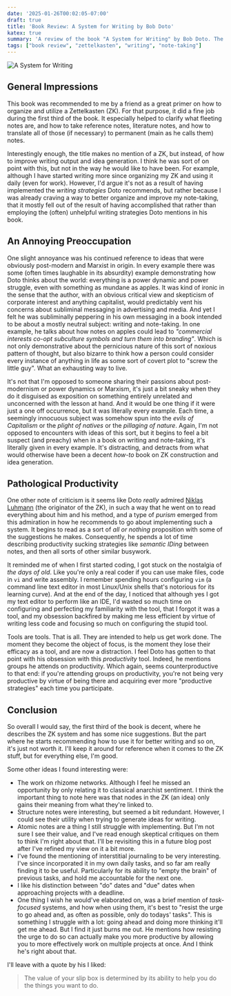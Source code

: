 ```yaml
---
date: '2025-01-26T00:02:05-07:00'
draft: true
title: 'Book Review: A System for Writing by Bob Doto'
katex: true
summary: 'A review of the book "A System for Writing" by Bob Doto. The book is a primer on how to organize and utilize a Zettelkasten (ZK) for writing and idea generation.'
tags: ["book review", "zettelkasten", "writing", "note-taking"]
---
```



![A System for Writing](/img/book_doto_a_system_for_writing-small.jpg "A System for Writing") <br>


## General Impressions

This book was recommended to me by a friend as a great primer on how to organize and utilize a Zettelkasten (ZK). For that purpose, it did a fine job during the first third of the book. It especially helped to clarify what fleeting notes are, and how to take reference notes, literature notes, and how to translate all of those (if necessary) to permanent (main as he calls them) notes.

Interestingly enough, the title makes no mention of a ZK, but instead, of how to improve writing output and idea generation. I think he was sort of on point with this, but not in the way he would like to have been. For example, although I have started writing more since organizing my ZK and using it daily (even for work). However, I'd argue it's not as a result of having implemented the *writing strategies* Doto recommends, but rather because I was already craving a way to better organize and improve my note-taking, that it mostly fell out of the result of having accomplished that rather than employing the (often) unhelpful writing strategies Doto mentions in his book.

## An Annoying Preoccupation

One slight annoyance was his continued reference to ideas that were obviously post-modern and Marxist in origin. In every example there was some (often times laughable in its absurdity) example demonstrating how Doto thinks about the world: everything is a power dynamic and power struggle, even with something as mundane as apples. It was kind of ironic in the sense that the author, with an obvious critical view and skepticism of corporate interest and anything capitalist, would predictably vent his concerns about subliminal messaging in advertising and media. And yet I felt he was subliminally peppering in his own messaging in a book intended to be about a mostly neutral subject: writing and note-taking. In one example, he talks about how notes on apples could lead to *"commercial interests co-opt subculture symbols and turn them into branding"*. Which is not only demonstrative about the pernicious nature of this sort of noxious pattern of thought, but also bizarre to think how a person could consider every instance of anything in life as some sort of covert plot to "screw the little guy". What an exhausting way to live.

It's not that I'm opposed to someone sharing their passions about post-modernism or power dynamics or Marxism, it's just a bit sneaky when they do it disguised as exposition on something entirely unrelated and unconcerned with the lesson at hand. And it would be one thing if it were just a one off occurrence, but it was literally every example. Each time, a seemingly innocuous subject was somehow spun into the *evils of Capitalism* or the *plight of natives* or the *pillaging of nature*.  Again, I'm not opposed to encounters with ideas of this sort, but it begins to feel a bit suspect (and preachy) when in a book on writing and note-taking, it's literally given in every example. It's distracting, and detracts from what would otherwise have been a decent *how-to* book on ZK construction and idea generation.

## Pathological Productivity

One other note of criticism is it seems like Doto *really* admired [Niklas Luhmann](https://en.wikipedia.org/wiki/Niklas_Luhmann) (the originator of the ZK), in such a way that he went on to read everything about him and his method, and a type of *purism* emerged from this admiration in how he recommends to go about implementing such a system. It begins to read as a sort of *all or nothing* proposition with some of the suggestions he makes. Consequently, he spends a lot of time describing productivity sucking strategies like *semantic IDing*  between notes, and then all sorts of other similar busywork. 

It reminded me of when I first started coding, I got stuck on the nostalgia of *the days of old*. Like you're only a real coder if you can use make files, code in `vi` and write assembly. I remember spending hours configuring `vim` (a command line text editor in most Linux/Unix shells that's notorious for its learning curve). And at the end of the day, I noticed that although yes I got my text editor to perform like an IDE, I'd wasted so much time on configuring and perfecting my familiarity with the tool, that I forgot it was a tool, and my obsession backfired by making me less efficient by virtue of writing less code and focusing so much on configuring the stupid tool.

Tools are tools. That is all. They are intended to help us get work done. The moment they become the object of focus, is the moment they lose their efficacy as a tool, and are now a distraction. I feel Doto has gotten to that point with his obsession with this *productivity* tool. Indeed, he mentions groups he attends on productivity. Which again, seems counterproductive to that end: if you're attending groups on productivity, you're not being very productive by virtue of being there and acquiring ever more "productive strategies" each time you participate.

## Conclusion

So overall I would say, the first third of the book is decent, where he describes the ZK system and has some nice suggestions. But the part where he starts recommending how to use it for better writing and so on, it's just not worth it. I'll keep it around for reference when it comes to the ZK stuff, but for everything else, I'm good.

Some other ideas I found interesting were:
- The work on rhizome networks. Although I feel he missed an opportunity by only relating it to classical anarchist sentiment. I think the important thing to note here was that nodes in the ZK (an idea) only gains their meaning from what they're linked to.
- Structure notes were interesting, but seemed a bit redundant. However, I could see their utility when trying to generate ideas for writing.
- Atomic notes are a thing I still struggle with implementing. But I'm not sure I see their value, and I've read enough skeptical critiques on them to think I'm right about that. I'll be revisiting this in a future blog post after I've refined my view on it a bit more.
- I've found the mentioning of interstitial journaling to be very interesting. I've since incorporated it in my own daily tasks, and so far am really finding it to be useful. Particularly for its ability to "empty the brain" of previous tasks, and hold me accountable for the next one.
- I like his distinction between "do" dates and "due" dates when approaching projects with a deadline.
- One thing I wish he would've elaborated on, was a brief mention of *task-focused* systems, and how when using them, it's best to "resist the urge to go ahead and, as often as possible, only do todays' tasks". This is something I struggle with a lot: going ahead and doing more thinking it'll get me ahead. But I find it just burns me out. He mentions how resisting the urge to do so can actually make you more productive by allowing you to more effectively work on multiple projects at once. And I think he's right about that.

I'll leave with a quote by his I liked:

>The value of your slip box is determined by its ability to help you do the things you want to do.

